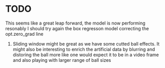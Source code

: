 # TODO

This seems like a great leap forward, the model is now performing resonably
I should try again the box regresson model correcting the opt.zero_grad line

1. Sliding window might be great as we have some cutted ball effects. It might also be interesting to enrich the artificial data by blurring and distoring the ball more like one would expect it to be in a video frame and also playing with larger range of ball sizes